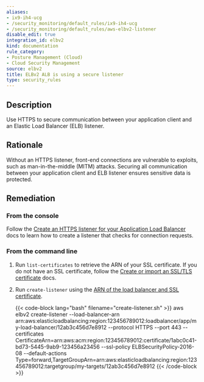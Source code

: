 ```yaml
---
aliases:
- ix9-ih4-ucg
- /security_monitoring/default_rules/ix9-ih4-ucg
- /security_monitoring/default_rules/aws-elbv2-listener
disable_edit: true
integration_id: elbv2
kind: documentation
rule_category:
- Posture Management (Cloud)
- Cloud Security Management
source: elbv2
title: ELBv2 ALB is using a secure listener
type: security_rules
---
```


## Description

Use HTTPS to secure communication between your application client and an Elastic Load Balancer (ELB) listener.

## Rationale

Without an HTTPS listener, front-end connections are vulnerable to exploits, such as man-in-the-middle (MITM) attacks. Securing all communication between your application client and ELB listener ensures sensitive data is protected.

## Remediation

### From the console

Follow the [Create an HTTPS listener for your Application Load Balancer][1] docs to learn how to create a listener that checks for connection requests.

### From the command line

1. Run `list-certificates` to retrieve the ARN of your SSL certificate. If you do not have an SSL certificate, follow the [Create or import an SSL/TLS certificate][2] docs.
2. Run `create-listener` using the [ARN of the load balancer and SSL certificate][3].

    {{< code-block lang="bash" filename="create-listener.sh" >}}
    aws elbv2 create-listener
        --load-balancer-arn arn:aws:elasticloadbalancing:region:123456789012:loadbalancer/app/my-load-balancer/12ab3c456d7e8912
        --protocol HTTPS
        --port 443
        --certificates CertificateArn=arn:aws:acm:region:123456789012:certificate/1abc0c41-bd73-5445-9ab9-123456a23456
        --ssl-policy ELBSecurityPolicy-2016-08 --default-actions Type=forward,TargetGroupArn=arn:aws:elasticloadbalancing:region:123456789012:targetgroup/my-targets/12ab3c456d7e8912
    {{< /code-block >}}

[1]: https://docs.aws.amazon.com/elasticloadbalancing/latest/application/create-https-listener.html
[2]: https://docs.aws.amazon.com/elasticloadbalancing/latest/classic/ssl-server-cert.html#create-certificate-acm
[3]: https://awscli.amazonaws.com/v2/documentation/api/latest/reference/elbv2/create-listener.html
